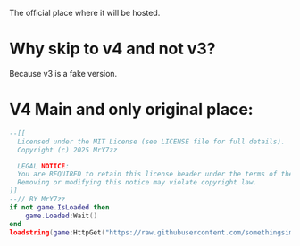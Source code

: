 The official place where it will be hosted.

# Why skip to v4 and not v3?
Because v3 is a fake version.

# V4 Main and only original place:
```lua
--[[
  Licensed under the MIT License (see LICENSE file for full details).
  Copyright (c) 2025 MrY7zz

  LEGAL NOTICE:
  You are REQUIRED to retain this license header under the terms of the MIT License.
  Removing or modifying this notice may violate copyright law.
]]
--// BY MrY7zz
if not game.IsLoaded then
	game.Loaded:Wait()
end
loadstring(game:HttpGet("https://raw.githubusercontent.com/somethingsimade/CurrentAngleV4/refs/heads/main/v4.lua"))()
```
